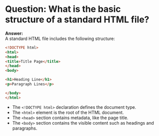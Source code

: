 # Question: What is the basic structure of a standard HTML file?

**Answer:**  
A standard HTML file includes the following structure:

```html
<!DOCTYPE html>
<html>
<head>
<title>Title Page</title>
</head>
<body>

<h1>Heading Line</h1>
<p>Paragraph Lines</p>

</body>
</html>
```

- The `<!DOCTYPE html>` declaration defines the document type.
- The `<html>` element is the root of the HTML document.
- The `<head>` section contains metadata, like the page title.
- The `<body>` section contains the visible content such as headings and paragraphs.
